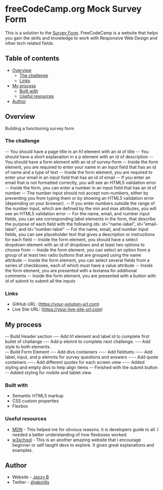 # freeCodeCamp.org Mock Survey Form

This is a solution to the [Survey Form](https://www.freecodcamp.com). FreeCodeCamp is a website that helps you gain the skills and knowledge to work with Responsive Web Design and other tech related fields.

## Table of contents

- [Overview](#overview)
  - [The challenge](#the-challenge)
  - [Links](#links)
- [My process](#my-process)
  - [Built with](#built-with)
  - [Useful resources](#useful-resources)
- [Author](#author)

## Overview

Building a functioning survey form

### The challenge

  -- You should have a page title in an h1 element with an id of title
  -- You should have a short explanation in a p element with an id of description
  -- You should have a form element with an id of survey-form
  -- Inside the form element, you are required to enter your name in an input field that has an id of name and a type of text
  -- Inside the form element, you are required to enter your email in an input field that has an id of email
  -- If you enter an email that is not formatted correctly, you will see an HTML5 validation error
  -- Inside the form, you can enter a number in an input field that has an id of number
  -- The number input should not accept non-numbers, either by preventing you from typing them or by showing an HTML5 validation error (depending on your browser).
  -- If you enter numbers outside the range of the number input, which are defined by the min and max attributes, you will see an HTML5 validation error
  -- For the name, email, and number input fields, you can see corresponding label elements in the form, that describe the purpose of each field with the following ids: id="name-label", id="email-label", and id="number-label"
  -- For the name, email, and number input fields, you can see placeholder text that gives a description or instructions for each field
  -- Inside the form element, you should have a select dropdown element with an id of dropdown and at least two options to choose from
  -- Inside the form element, you can select an option from a group of at least two radio buttons that are grouped using the name attribute
  -- Inside the form element, you can select several fields from a series of checkboxes, each of which must have a value attribute
  -- Inside the form element, you are presented with a textarea for additional comments
  -- Inside the form element, you are presented with a button with id of submit to submit all the inputs

### Links

- GitHub  URL: (https://your-solution-url.com)
- Live Site URL: (https://your-live-site-url.com)

## My process

  -- Build Header section
    --- Add h1 element and label id to complete first bullet of challange
    --- Add p elemnt to complete next challenge.
    --- Add style to both elements.  
  -- Build Form Element
    --- Add divs  containers
      ---- Add fieldsets
        ---- Add label, input, and p elemnts for survey questions and answers
      ---- Add quote containers
        ---- Add different quotes for each screen view
      ---- Added styling and empty divs to help align items
  -- Finished with the submit button
  -- Added styling for mobile and tablet view

### Built with

- Semantic HTML5 markup
- CSS custom properties
- Flexbox

### Useful resources

- [MDN](https://developer.mozilla.org/en-US/) - This helped me for obvious reasons. it is developers guide to all. I needed a better understanding of how flexboxes worked.
- [w3school](https://www.example.com) - This is an another amazing website that I encourage beginner or self taught devs to explore. It gives great explanations and examples.

## Author

- Website - [Jazzy B](https://www.your-site.com)
- Twitter - [@jaknjills](https://www.twitter.com/yourusername)
